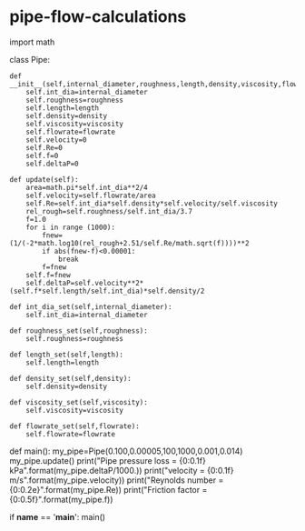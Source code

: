 # pipe-flow-calculations
import math

class Pipe:


    def __init__(self,internal_diameter,roughness,length,density,viscosity,flowrate):
        self.int_dia=internal_diameter
        self.roughness=roughness
        self.length=length        
        self.density=density
        self.viscosity=viscosity
        self.flowrate=flowrate
        self.velocity=0
        self.Re=0
        self.f=0
        self.deltaP=0
                
    def update(self):
        area=math.pi*self.int_dia**2/4
        self.velocity=self.flowrate/area
        self.Re=self.int_dia*self.density*self.velocity/self.viscosity
        rel_rough=self.roughness/self.int_dia/3.7
        f=1.0
        for i in range (1000):
            fnew=(1/(-2*math.log10(rel_rough+2.51/self.Re/math.sqrt(f))))**2
            if abs(fnew-f)<0.00001:
                break
            f=fnew
        self.f=fnew
        self.deltaP=self.velocity**2*(self.f*self.length/self.int_dia)*self.density/2

    def int_dia_set(self,internal_diameter):
        self.int_dia=internal_diameter

    def roughness_set(self,roughness):
        self.roughness=roughness

    def length_set(self,length):
        self.length=length

    def density_set(self,density):
        self.density=density

    def viscosity_set(self,viscosity):
        self.viscosity=viscosity

    def flowrate_set(self,flowrate):
        self.flowrate=flowrate


def main():
    my_pipe=Pipe(0.100,0.00005,100,1000,0.001,0.014)
    my_pipe.update()
    print("Pipe pressure loss = {0:0.1f} kPa".format(my_pipe.deltaP/1000.))
    print("velocity = {0:0.1f} m/s".format(my_pipe.velocity))
    print("Reynolds number = {0:0.2e}".format(my_pipe.Re))
    print("Friction factor = {0:0.5f}".format(my_pipe.f))

if __name__ == '__main__':
    main()
